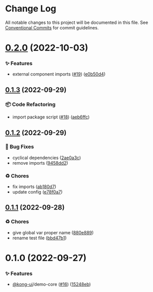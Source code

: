 # Change Log

All notable changes to this project will be documented in this file.
See [Conventional Commits](https://conventionalcommits.org) for commit guidelines.

# [0.2.0](https://github.com/Kong/kong-ui-shared-components/compare/@kong-ui/demo-core@0.1.3...@kong-ui/demo-core@0.2.0) (2022-10-03)


### ✨ Features

* external component imports ([#19](https://github.com/Kong/kong-ui-shared-components/issues/19)) ([e0b50d4](https://github.com/Kong/kong-ui-shared-components/commit/e0b50d42b383870f6274ef2f92eb0520902ba840))





## [0.1.3](https://github.com/Kong/kong-ui-shared-components/compare/@kong-ui/demo-core@0.1.2...@kong-ui/demo-core@0.1.3) (2022-09-29)


### 📦 Code Refactoring

* import package script ([#18](https://github.com/Kong/kong-ui-shared-components/issues/18)) ([aeb6ffc](https://github.com/Kong/kong-ui-shared-components/commit/aeb6ffc081a3b606c7c4f0fcab3b463ffa463a3f))





## [0.1.2](https://github.com/Kong/kong-ui-shared-components/compare/@kong-ui/demo-core@0.1.1...@kong-ui/demo-core@0.1.2) (2022-09-29)


### 🐛 Bug Fixes

* cyclical dependencies ([2ae0a3c](https://github.com/Kong/kong-ui-shared-components/commit/2ae0a3cac0ae441c3261df2cb37f9e29e3fae8a8))
* remove imports ([9458dd2](https://github.com/Kong/kong-ui-shared-components/commit/9458dd27b9251ac9f508659cd6030c58b3a0c468))


### ♻️ Chores

* fix imports ([ab180d7](https://github.com/Kong/kong-ui-shared-components/commit/ab180d7f0fa4ffdeea003868c9bebc9a04f35dae))
* update config ([e78f0a7](https://github.com/Kong/kong-ui-shared-components/commit/e78f0a7eacbf9c60535ae601b2ec37a25991d898))





## [0.1.1](https://github.com/Kong/kong-ui-shared-components/compare/@kong-ui/demo-core@0.1.0...@kong-ui/demo-core@0.1.1) (2022-09-28)


### ♻️ Chores

* give global var proper name ([880e889](https://github.com/Kong/kong-ui-shared-components/commit/880e889cb3225c076508f009e54e4f67ece0c4a5))
* rename test file ([bbd47b1](https://github.com/Kong/kong-ui-shared-components/commit/bbd47b1f787ccfaff6ef548a658b0961fb591b92))





# 0.1.0 (2022-09-27)


### ✨ Features

* [@kong-ui](https://github.com/kong-ui)/demo-core ([#16](https://github.com/Kong/kong-ui-shared-components/issues/16)) ([15248eb](https://github.com/Kong/kong-ui-shared-components/commit/15248eb1cd52b9a24818dd73dbbfe24f43ae3ff5))
